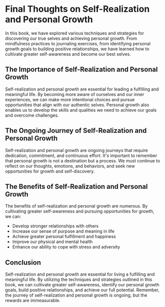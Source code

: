 # Final Thoughts on Self-Realization and Personal Growth

In this book, we have explored various techniques and strategies for discovering our true selves and achieving personal growth. From mindfulness practices to journaling exercises, from identifying personal growth goals to building positive relationships, we have learned how to cultivate greater self-awareness and become our best selves.

The Importance of Self-Realization and Personal Growth
------------------------------------------------------

Self-realization and personal growth are essential for leading a fulfilling and meaningful life. By becoming more aware of ourselves and our inner experiences, we can make more intentional choices and pursue opportunities that align with our authentic selves. Personal growth also enables us to develop the skills and qualities we need to achieve our goals and overcome challenges.

The Ongoing Journey of Self-Realization and Personal Growth
-----------------------------------------------------------

Self-realization and personal growth are ongoing journeys that require dedication, commitment, and continuous effort. It's important to remember that personal growth is not a destination but a process. We must continue to reflect on our thoughts, emotions, and behaviors, and seek new opportunities for growth and self-discovery.

The Benefits of Self-Realization and Personal Growth
----------------------------------------------------

The benefits of self-realization and personal growth are numerous. By cultivating greater self-awareness and pursuing opportunities for growth, we can:

* Develop stronger relationships with others
* Increase our sense of purpose and meaning in life
* Achieve greater personal fulfillment and happiness
* Improve our physical and mental health
* Enhance our ability to cope with stress and adversity

Conclusion
----------

Self-realization and personal growth are essential for living a fulfilling and meaningful life. By utilizing the techniques and strategies outlined in this book, we can cultivate greater self-awareness, identify our personal growth goals, build positive relationships, and achieve our full potential. Remember, the journey of self-realization and personal growth is ongoing, but the rewards are immeasurable.
